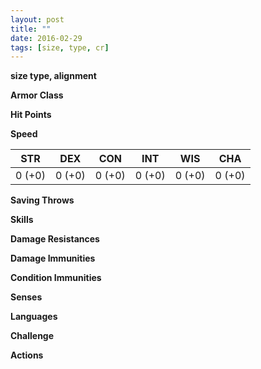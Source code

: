 ```yaml
---
layout: post
title: ""
date: 2016-02-29
tags: [size, type, cr]
---
```


**size type, alignment**

**Armor Class** 

**Hit Points** 

**Speed** 

|   STR   |   DEX   |   CON   |   INT   |   WIS   |   CHA   |
|:-----:|:-----:|:-----:|:-----:|:-----:|:-----:|
| 0 (+0) | 0 (+0) | 0 (+0) | 0 (+0) | 0 (+0) | 0 (+0) |

**Saving Throws**

**Skills** 

**Damage Resistances**

**Damage Immunities** 

**Condition Immunities**

**Senses** 

**Languages** 

**Challenge** 

**Actions** 
